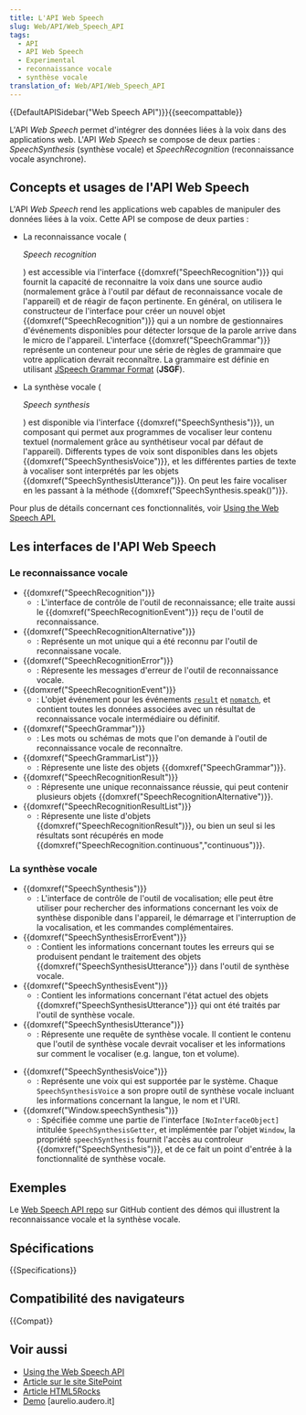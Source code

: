 ```yaml
---
title: L'API Web Speech
slug: Web/API/Web_Speech_API
tags:
  - API
  - API Web Speech
  - Experimental
  - reconnaissance vocale
  - synthèse vocale
translation_of: Web/API/Web_Speech_API
---
```


{{DefaultAPISidebar("Web Speech API")}}{{seecompattable}}

L'API <i lang="en">Web Speech</i> permet d'intégrer des données liées à la voix dans des applications web. L'API <i lang="en">Web Speech</i> se compose de deux parties : <i lang="en">SpeechSynthesis</i> (synthèse vocale) et <i lang="en">SpeechRecognition</i> (reconnaissance vocale asynchrone).

## Concepts et usages de l'API Web Speech

L'API <i lang="en">Web Speech</i> rend les applications web capables de manipuler des données liées à la voix. Cette API se compose de deux parties :

- La reconnaissance vocale (

  <i lang="en">Speech recognition</i>

  ) est accessible via l'interface {{domxref("SpeechRecognition")}} qui fournit la capacité de reconnaitre la voix dans une source audio (normalement grâce à l'outil par défaut de reconnaissance vocale de l'appareil) et de réagir de façon pertinente. En général, on utilisera le constructeur de l'interface pour créer un nouvel objet {{domxref("SpeechRecognition")}} qui a un nombre de gestionnaires d'événements disponibles pour détecter lorsque de la parole arrive dans le micro de l'appareil. L'interface {{domxref("SpeechGrammar")}} représente un conteneur pour une série de règles de grammaire que votre application devrait reconnaître. La grammaire est définie en utilisant [JSpeech Grammar Format](http://www.w3.org/TR/jsgf/) (**JSGF**).

- La synthèse vocale (

  <i lang="en">Speech synthesis</i>

  ) est disponible via l'interface {{domxref("SpeechSynthesis")}}, un composant qui permet aux programmes de vocaliser leur contenu textuel (normalement grâce au synthétiseur vocal par défaut de l'appareil). Differents types de voix sont disponibles dans les objets {{domxref("SpeechSynthesisVoice")}}, et les différentes parties de texte à vocaliser sont interprétés par les objets {{domxref("SpeechSynthesisUtterance")}}. On peut les faire vocaliser en les passant à la méthode {{domxref("SpeechSynthesis.speak()")}}.

Pour plus de détails concernant ces fonctionnalités, voir [Using the Web Speech API.](/fr/docs/Web/API/Web_Speech_API/Using_the_Web_Speech_API)

## Les interfaces de l'API Web Speech

### Le reconnaissance vocale

- {{domxref("SpeechRecognition")}}
  - : L'interface de contrôle de l'outil de reconnaissance; elle traite aussi le {{domxref("SpeechRecognitionEvent")}} reçu de l'outil de reconnaissance.
- {{domxref("SpeechRecognitionAlternative")}}
  - : Représente un mot unique qui a été reconnu par l'outil de reconnaissane vocale.
- {{domxref("SpeechRecognitionError")}}
  - : Répresente les messages d'erreur de l'outil de reconnaissance vocale.
- {{domxref("SpeechRecognitionEvent")}}
  - : L'objet événement pour les événements [`result`](/fr/docs/Web/API/SpeechRecognition/result_event) et [`nomatch`](/fr/docs/Web/API/SpeechRecognition/nomatch_event), et contient toutes les données associées avec un résultat de reconnaissance vocale intermédiaire ou définitif.
- {{domxref("SpeechGrammar")}}
  - : Les mots ou schémas de mots que l'on demande à l'outil de reconnaissance vocale de reconnaître.
- {{domxref("SpeechGrammarList")}}
  - : Répresente une liste des objets {{domxref("SpeechGrammar")}}.
- {{domxref("SpeechRecognitionResult")}}
  - : Répresente une unique reconnaissance réussie, qui peut contenir plusieurs objets {{domxref("SpeechRecognitionAlternative")}}.
- {{domxref("SpeechRecognitionResultList")}}
  - : Répresente une liste d'objets {{domxref("SpeechRecognitionResult")}}, ou bien un seul si les résultats sont récupérés en mode {{domxref("SpeechRecognition.continuous","continuous")}}.

### La synthèse vocale

- {{domxref("SpeechSynthesis")}}
  - : L'interface de contrôle de l'outil de vocalisation; elle peut être utiliser pour rechercher des informations concernant les voix de synthèse disponible dans l'appareil, le démarrage et l'interruption de la vocalisation, et les commandes complémentaires.
- {{domxref("SpeechSynthesisErrorEvent")}}
  - : Contient les informations concernant toutes les erreurs qui se produisent pendant le traitement des objets {{domxref("SpeechSynthesisUtterance")}} dans l'outil de synthèse vocale.
- {{domxref("SpeechSynthesisEvent")}}
  - : Contient les informations concernant l'état actuel des objets {{domxref("SpeechSynthesisUtterance")}} qui ont été traités par l'outil de synthèse vocale.
- {{domxref("SpeechSynthesisUtterance")}}
  - : Répresente une requête de synthèse vocale. Il contient le contenu que l'outil de synthèse vocale devrait vocaliser et les informations sur comment le vocaliser (e.g. langue, ton et volume).

<!---->

- {{domxref("SpeechSynthesisVoice")}}
  - : Représente une voix qui est supportée par le système. Chaque `SpeechSynthesisVoice` a son propre outil de synthèse vocale incluant les informations concernant la langue, le nom et l'URI.
- {{domxref("Window.speechSynthesis")}}
  - : Spécifiée comme une partie de l'interface `[NoInterfaceObject]` intitulée `SpeechSynthesisGetter`, et implémentée par l'objet `Window`, la propriété `speechSynthesis` fournit l'accès au controleur {{domxref("SpeechSynthesis")}}, et de ce fait un point d'entrée à la fonctionnalité de synthèse vocale.

## Exemples

Le [Web Speech API repo](https://github.com/mdn/dom-examples/tree/main/web-speech-api) sur GitHub contient des démos qui illustrent la reconnaissance vocale et la synthèse vocale.

## Spécifications

{{Specifications}}

## Compatibilité des navigateurs

{{Compat}}

## Voir aussi

- [Using the Web Speech API](/fr/docs/Web/API/Web_Speech_API/Using_the_Web_Speech_API)
- [Article sur le site SitePoint](http://www.sitepoint.com/talking-web-pages-and-the-speech-synthesis-api/)
- [Article HTML5Rocks](http://updates.html5rocks.com/2014/01/Web-apps-that-talk---Introduction-to-the-Speech-Synthesis-API)
- [Demo](http://aurelio.audero.it/demo/speech-synthesis-api-demo.html) \[aurelio.audero.it]
